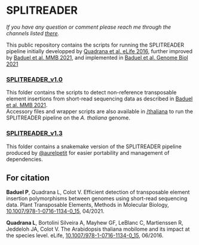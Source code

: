 # SPLITREADER

_If you have any question or comment please reach me through the channels listed [there](http://pbaduel.com/about)._

This public repository contains the scripts for running the SPLITREADER pipeline initially developped by [Quadrana et al. eLife 2016](https://doi.org/10.7554/eLife.15716),  further improved by [Baduel et al. MMB 2021](https://doi.org/10.1007/978-1-0716-1134-0_15), and implemented in [Baduel et al. Genome Biol 2021](https://doi.org/10.1186/s13059-021-02348-5)

### [SPLITREADER_v1.0](/SPLITREADER/SPLITREADER_v1.0)

This folder contains the scripts to detect non-reference transposable element insertions from short-read sequencing data as described in [Baduel et al. MMB 2021](https://doi.org/10.1007/978-1-0716-1134-0_15). <br/>
Accessory files and wrapper scripts are also available in [/thaliana](/SPLITREADER/SPLITREADER_v1.0/thaliana) to run the SPLITREADER pipeline on the _A. thaliana_ genome. <br/>

### [SPLITREADER_v1.3](/SPLITREADER/SPLITREADER_v1.3)

This folder contains a snakemake version of the SPLITREADER pipeline produced by [@aurelpetit](https://github.com/aurelpetit) for easier portability and management of dependencies. 

## For citation

**Baduel P**, Quadrana L, Colot V. Efficient detection of transposable element insertion polymorphisms between genomes using short-read sequencing data. Plant Transposable Elements, Methods in Molecular Biology, [10.1007/978-1-0716-1134-0_15](https://doi.org/10.1007/978-1-0716-1134-0_15), 04/2021.

**Quadrana L**, Bortolini Silveira A, Mayhew GF, LeBlanc C, Martienssen R, Jeddeloh JA, Colot V. The Arabidopsis thaliana mobilome and its impact at the species level. eLife, [10.1007/978-1-0716-1134-0_15](https://doi.org/10.7554/eLife.15716), 06/2016.

